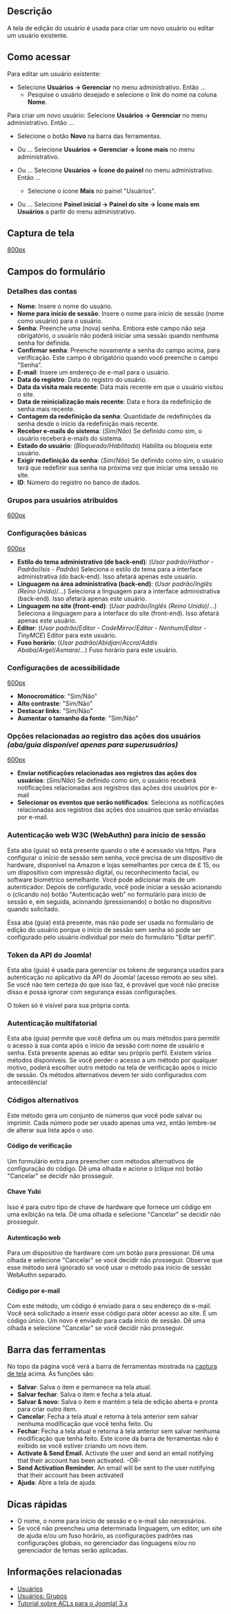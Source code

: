 <!-- Filename: Help4.x:Users:_Edit_Profile / Display title: Ajuda4.x:Usuários: Editar perfil -->

## Descrição

A tela de edição do usuário é usada para criar um novo usuário ou editar
um usuário existente.

## Como acessar

Para editar um usuário existente:

- Selecione **Usuários → Gerenciar** no menu administrativo. Então
  ...
  - Pesquise o usuário desejado e selecione o link do nome na coluna
    **Nome**.

Para criar um novo usuário: Selecione **Usuários → Gerenciar** no
menu administrativo. Então ...

  - Selecione o botão **Novo** na barra das ferramentas.

- Ou ... Selecione **Usuários → Gerenciar → Ícone mais** no menu
  administrativo.

- Ou ... Selecione **Usuários → Ícone do painel** no menu
  administrativo. Então ...
  - Selecione o ícone **Mais** no painel "Usuários".

- Ou ... Selecione **Painel inicial → Painel do site → Ícone
  mais em Usuários** a partir do menu administrativo.

## Captura de tela

<a
href="https://docs.joomla.org/index.php?title=Special:Upload&amp;wpDestFile=Help-4x-users-user-manager-add-new-user-pt-br.png"
class="new"
title="File:Help-4x-users-user-manager-add-new-user-pt-br.png">800px</a>

## Campos do formulário

### Detalhes das contas

- **Nome**: Insere o nome do usuário.
- **Nome para início de sessão**: Insere o nome para início de sessão
  (nome como usuário) para o usuário.
- **Senha**: Preenche uma (nova) senha. Embora este campo não seja
  obrigatório, o usuário não poderá iniciar uma sessão quando nenhuma
  senha for definida.
- **Confirmar senha**: Preenche novamente a senha do campo acima, para
  verificação. Este campo é obrigatório quando você preenche o campo
  "Senha".
- **E-mail**: Insere um endereço de e-mail para o usuário.
- **Data do registro**: Data do registro do usuário.
- **Data da visita mais recente**: Data mais recente em que o usuário
  visitou o site.
- **Data de reinicialização mais recente**: Data e hora da redefinição
  de senha mais recente.
- **Contagem da redefinição da senha**: Quantidade de redefinições da
  senha desde o início da redefinição mais recente.
- **Receber e-mails do sistema**: (*Sim*/*Não*) Se definido como sim, o
  usuário receberá e-mails do sistema.
- **Estado do usuário**: (*Bloqueado*/*Habilitado*) Habilita ou bloqueia
  este usuário.
- **Exigir redefinição da senha**: (*Sim*/*Não*) Se definido como sim, o
  usuário terá que redefinir sua senha na próxima vez que iniciar uma
  sessão no site.
- **ID**: Número do registro no banco de dados.

### Grupos para usuários atribuídos

<a
href="https://docs.joomla.org/index.php?title=Special:Upload&amp;wpDestFile=Help-4x-users-user-manager-add-new-user-assigned-user-groups-pt-br.png"
class="new"
title="File:Help-4x-users-user-manager-add-new-user-assigned-user-groups-pt-br.png">600px</a>

### Configurações básicas

<a
href="https://docs.joomla.org/index.php?title=Special:Upload&amp;wpDestFile=Help-4x-users-user-manager-add-new-user-basic-settings-pt-br.png"
class="new"
title="File:Help-4x-users-user-manager-add-new-user-basic-settings-pt-br.png">600px</a>

- **Estilo do tema administrativo (de back-end)**: (*Usar
  padrão*/*Hathor - Padrão*/*Isis - Padrão*) Seleciona o estilo do tema
  para a interface administrativa (do back-end). Isso afetará apenas
  este usuário.
- **Linguagem na área administrativa (back-end)**: (*Usar
  padrão*/*Inglês (Reino Unido)*/*...*) Seleciona a linguagem para a
  interface administrativa (back-end). Isso afetará apenas este usuário.
- **Linguagem no site (front-end)**: (*Usar padrão*/*Inglês (Reino
  Unido)*/*...*) Seleciona a linguagem para a interface do site
  (front-end). Isso afetará apenas este usuário.
- **Editor**: (*Usar padrão*/*Editor - CodeMirror*/*Editor -
  Nenhum*/*Editor - TinyMCE*) Editor para este usuário.
- **Fuso horário**: (*Usar padrão*/*Abidjan*/*Accra*/*Addis
  Ababa*/*Argel*/*Asmara*/...) Fuso horário para este usuário.

### Configurações de acessibilidade

<a
href="https://docs.joomla.org/index.php?title=Special:Upload&amp;wpDestFile=Help-4x-users-user-manager-super-user-accessibility-settings-pt-br.png"
class="new"
title="File:Help-4x-users-user-manager-super-user-accessibility-settings-pt-br.png">600px</a>

- **Monocromático**: "Sim/Não"
- **Alto contraste**: "Sim/Não"
- **Destacar links**: "Sim/Não"
- **Aumentar o tamanho da fonte**: "Sim/Não"

### Opções relacionadas ao registro das ações dos usuários *(aba/guia disponível apenas para superusuários)*

<a
href="https://docs.joomla.org/index.php?title=Special:Upload&amp;wpDestFile=Help-4x-users-user-manager-super-user-actionslog-settings-pt-br.png"
class="new"
title="File:Help-4x-users-user-manager-super-user-actionslog-settings-pt-br.png">600px</a>

- **Enviar notificações relacionadas aos registros das ações dos
  usuários**: (*Sim/Não*) Se definido como sim, o usuário receberá
  notificações relacionadas aos registros das ações dos usuários por
  e-mail
- **Selecionar os eventos que serão notificados**: Seleciona as
  notificações relacionadas aos registros das ações dos usuários que
  serão enviadas por e-mail.

### Autenticação web W3C (WebAuthn) para início de sessão

Esta aba (guia) só está presente quando o site é acessado via https.
Para configurar o início de sessão sem senha, você precisa de um
dispositivo de hardware, disponível na Amazon e lojas semelhantes por
cerca de £ 15, ou um dispositivo com impressão digital, ou
reconhecimento facial, ou software biométrico semelhante. Você pode
adicionar mais de um autenticador. Depois de configurado, você pode
iniciar a sessão acionando o (clicando no) botão "Autenticação web" no
formulário para início de sessão e, em seguida, acionando (pressionando)
o botão no dispositivo quando solicitado.

Essa aba (guia) está presente, mas não pode ser usada no formulário de
edição do usuário porque o início de sessão sem senha só pode ser
configurado pelo usuário individual por meio do formulário "Editar
perfil".

### Token da API do Joomla!

Esta aba (guia) é usada para gerenciar os tokens de segurança usados
para autenticação no aplicativo da API do Joomla! (acesso remoto ao seu
site). Se você não tem certeza do que isso faz, é provável que você não
precise disso e possa ignorar com segurança essas configurações.

O token só é visível para sua própria conta.

### Autenticação multifatorial

Esta aba (guia) permite que você defina um ou mais métodos para permitir
o acesso à sua conta após o início da sessão com nome de usuário e
senha. Está presente apenas ao editar seu próprio perfil. Existem vários
métodos disponíveis. Se você perder o acesso a um método por qualquer
motivo, poderá escolher outro método na tela de verificação após o
início de sessão. Os métodos alternativos devem ter sido configurados
com antecedência!

### Códigos alternativos

Este método gera um conjunto de números que você pode salvar ou
imprimir. Cada número pode ser usado apenas uma vez, então lembre-se de
alterar sua lista após o uso.

#### Código de verificação

Um formulário extra para preencher com métodos alternativos de
configuração do código. Dê uma olhada e acione o (clique no) botão
"Cancelar" se decidir não prosseguir.

#### Chave Yubi

Isso é para outro tipo de chave de hardware que fornece um código em uma
exibição na tela. Dê uma olhada e selecione "Cancelar" se decidir não
prosseguir.

#### Autenticação web

Para um dispositivo de hardware com um botão para pressionar. Dê uma
olhada e selecione "Cancelar" se você decidir não prosseguir. Observe
que esse método será ignorado se você usar o método paa início de sessão
WebAuthn separado.

#### Código por e-mail

Com este método, um código é enviado para o seu endereço de e-mail. Você
será solicitado a inserir esse código para obter acesso ao site. É um
código único. Um novo é enviado para cada início de sessão. Dê uma
olhada e selecione "Cancelar" se você decidir não prosseguir.

## Barra das ferramentas

No topo da página você verá a barra de ferramentas mostrada na [captura
de tela](#Captura_de_tela) acima. As funções são:

- **Salvar**: Salva o item e permanece na tela atual.
- **Salvar fechar**: Salva o item e fecha a tela atual.
- **Salvar & novo**: Salva o item e mantém a tela de edição aberta e
  pronta para criar outro item.
- **Cancelar**: Fecha a tela atual e retorna à tela anterior sem salvar
  nenhuma modificação que você tenha feito. Ou
- **Fechar**: Fecha a tela atual e retorna à tela anterior sem salvar
  nenhuma modificação que tenha feito. Este ícone da barra de
  ferramentas não é exibido se você estiver criando um novo item.
- **Activate & Send Email.** Activate the user and send an email
  notifying that their account has been activated. -OR-
- **Send Activation Reminder.** An email will be sent to the user
  notifying that their account has been activated
- **Ajuda**: Abre a tela de ajuda.

## Dicas rápidas

- O nome, o nome para início de sessão e o e-mail são necessários.
- Se você não preencheu uma determinada linguagem, um editor, um site de
  ajuda e/ou um fuso horário, as configurações padrões nas configurações
  globais, no gerenciador das linguagens e/ou no gerenciador de temas
  serão aplicadas.

## Informações relacionadas

- [Usuários](https://docs.joomla.org/Help4.x:Users/pt-br "Help4.x:Users/pt-br")
- [Usuários:
  Grupos](https://docs.joomla.org/Help4.x:Users:_Groups/pt-br "Help4.x:Users: Groups/pt-br")
- <a
  href="https://docs.joomla.org/index.php?title=J3.x:Access_Control_List_Tutorial/pt-be&amp;action=edit&amp;redlink=1"
  class="new"
  title="J3.x:Access Control List Tutorial/pt-be (page does not exist)">Tutorial
  sobre ACLs para o Joomla! 3.x</a>
